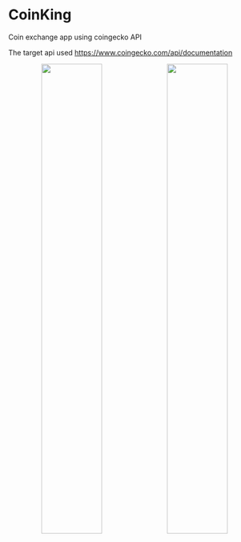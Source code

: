 # CoinKing
 Coin exchange app using coingecko API

The target api used https://www.coingecko.com/api/documentation


<p align="center">
 <img src="https://github.com/traeumen927/InManyWays-RestAPI/assets/18188727/adf11328-2c66-4f3c-88b0-b78fa8408002" width="49%">
 <img src="https://github.com/traeumen927/CoinKing/assets/18188727/2a79f3e4-8a77-411b-a783-8044d2d725d5" width="49%">
</p>
